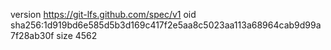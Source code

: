 version https://git-lfs.github.com/spec/v1
oid sha256:1d919bd6e585d5b3d169c417f2e5aa8c5023aa113a68964cab9d99a7f28ab30f
size 4562
